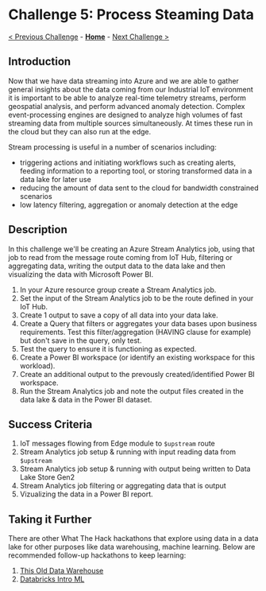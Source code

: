 # Challenge 5: Process Steaming Data

[< Previous Challenge](./Challenge-04.md) - **[Home](../README.md)** - [Next Challenge >](./Challenge-06.md)

## Introduction

Now that we have data streaming into Azure and we are able to gather general insights about the data coming from our Industrial IoT environment it is important to be able to analyze real-time telemetry streams, perform geospatial analysis, and perform advanced anomaly detection. Complex event-processing engines are designed to analyze high volumes of fast streaming data from multiple sources simultaneously. At times these run in the cloud but they can also run at the edge.

Stream processing is useful in a number of scenarios including:

  - triggering actions and initiating workflows such as creating alerts, feeding information to a reporting tool, or storing transformed data in a data lake for later use
  - reducing the amount of data sent to the cloud for bandwidth constrained scenarios
  - low latency filtering, aggregation or anomaly detection at the edge

## Description
In this challenge we'll be creating an Azure Stream Analytics job, using that job to read from the message route coming from IoT Hub, filtering or aggregating data, writing the output data to the data lake and then visualizing the data with Microsoft Power BI.

1. In your Azure resource group create a Stream Analytics job.
2. Set the input of the Stream Analytics job to be the route defined in your IoT Hub.
3. Create 1 output to save a copy of all data into your data lake.
4. Create a Query that filters or aggregates your data bases upon business requirements. Test this filter/aggregation (HAVING clause for example) but don't save in the query, only test.
5. Test the query to ensure it is functioning as expected.
6. Create a Power BI workspace (or identify an existing workspace for this workload).
7. Create an additional output to the prevously created/identified Power BI workspace.
8. Run the Stream Analytics job and note the output files created in the data lake & data in the Power BI dataset.

## Success Criteria

1. IoT messages flowing from Edge module to `$upstream` route
2. Stream Analytics job setup & running with input reading data from `$upstream`
3. Stream Analytics job setup & running with output being written to Data Lake Store Gen2
4. Stream Analytics job filtering or aggregating data that is output
5. Vizualizing the data in a Power BI report.

## Taking it Further

There are other What The Hack hackathons that explore using data in a data lake for other purposes like data warehousing, machine learning. Below are recommended follow-up hackathons to keep learning:

1. [This Old Data Warehouse](https://github.com/microsoft/WhatTheHack/tree/master/019-ThisOldDataWarehouse)
2. [Databricks Intro ML](https://github.com/microsoft/WhatTheHack/tree/master/008-DatabricksIntroML)